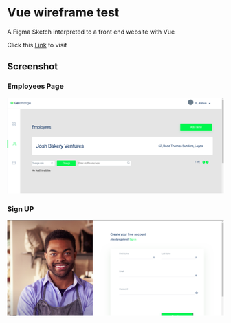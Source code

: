# Vue wireframe test

A Figma Sketch interpreted to a front end website with Vue

Click this [Link](https://vuetest.modelsoftwares.com) to visit

## Screenshot

### Employees Page
![Bank Image](https://github.com/ib-Jkid/Vue_wireframe_test/blob/master/screenshot/Screenshot1.png?raw=true)

### Sign UP
![Bank Image](https://github.com/ib-Jkid/Vue_wireframe_test/blob/master/screenshot/Screenshot2.png?raw=true)